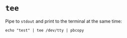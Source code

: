 # `tee`

Pipe to `stdout` and print to the terminal at the same time:

	echo "test" | tee /dev/tty | pbcopy
